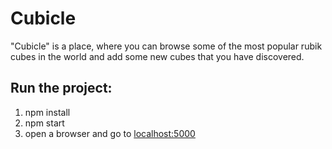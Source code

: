 # Cubicle
&quot;Cubicle&quot; is a place, where you can browse some of the most popular rubik cubes in the world and add some new
cubes that you have discovered.
## Run the project:
  1. npm install
  1. npm start
  1. open a browser and go to [localhost:5000](http://localhost:5000/)
